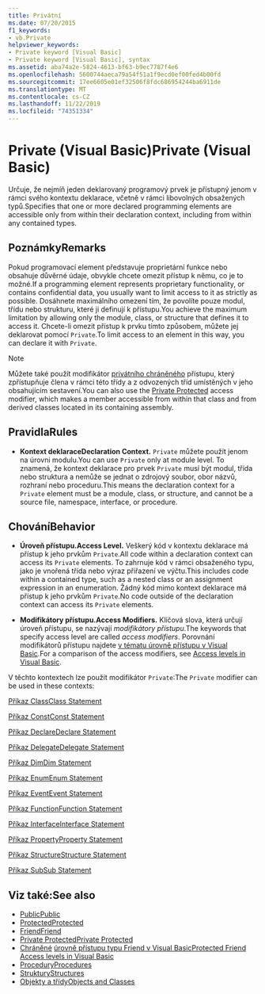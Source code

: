 ```yaml
---
title: Privátní
ms.date: 07/20/2015
f1_keywords:
- vb.Private
helpviewer_keywords:
- Private keyword [Visual Basic]
- Private keyword [Visual Basic], syntax
ms.assetid: aba74a2e-5824-4613-bf63-b9ec7787f4e6
ms.openlocfilehash: 5600744aeca79a54f51a1f9ecd0ef00fed4b00fd
ms.sourcegitcommit: 17ee6605e01ef32506f8fdc686954244ba6911de
ms.translationtype: MT
ms.contentlocale: cs-CZ
ms.lasthandoff: 11/22/2019
ms.locfileid: "74351334"
---
```

# <a name="private-visual-basic"></a><span data-ttu-id="cd7a0-102">Private (Visual Basic)</span><span class="sxs-lookup"><span data-stu-id="cd7a0-102">Private (Visual Basic)</span></span>
<span data-ttu-id="cd7a0-103">Určuje, že nejmíň jeden deklarovaný programový prvek je přístupný jenom v rámci svého kontextu deklarace, včetně v rámci libovolných obsažených typů.</span><span class="sxs-lookup"><span data-stu-id="cd7a0-103">Specifies that one or more declared programming elements are accessible only from within their declaration context, including from within any contained types.</span></span>  
  
## <a name="remarks"></a><span data-ttu-id="cd7a0-104">Poznámky</span><span class="sxs-lookup"><span data-stu-id="cd7a0-104">Remarks</span></span>  
 <span data-ttu-id="cd7a0-105">Pokud programovací element představuje proprietární funkce nebo obsahuje důvěrné údaje, obvykle chcete omezit přístup k němu, co je to možné.</span><span class="sxs-lookup"><span data-stu-id="cd7a0-105">If a programming element represents proprietary functionality, or contains confidential data, you usually want to limit access to it as strictly as possible.</span></span> <span data-ttu-id="cd7a0-106">Dosáhnete maximálního omezení tím, že povolíte pouze modul, třídu nebo strukturu, které ji definují k přístupu.</span><span class="sxs-lookup"><span data-stu-id="cd7a0-106">You achieve the maximum limitation by allowing only the module, class, or structure that defines it to access it.</span></span> <span data-ttu-id="cd7a0-107">Chcete-li omezit přístup k prvku tímto způsobem, můžete jej deklarovat pomocí `Private`.</span><span class="sxs-lookup"><span data-stu-id="cd7a0-107">To limit access to an element in this way, you can declare it with `Private`.</span></span>  

> [!NOTE]
> <span data-ttu-id="cd7a0-108">Můžete také použít modifikátor [privátního chráněného](private-protected.md) přístupu, který zpřístupňuje člena v rámci této třídy a z odvozených tříd umístěných v jeho obsahujícím sestavení.</span><span class="sxs-lookup"><span data-stu-id="cd7a0-108">You can also use the [Private Protected](private-protected.md) access modifier, which makes a member accessible from within that class and from derived classes located in its containing assembly.</span></span>

## <a name="rules"></a><span data-ttu-id="cd7a0-109">Pravidla</span><span class="sxs-lookup"><span data-stu-id="cd7a0-109">Rules</span></span>  

- <span data-ttu-id="cd7a0-110">**Kontext deklarace**</span><span class="sxs-lookup"><span data-stu-id="cd7a0-110">**Declaration Context.**</span></span> <span data-ttu-id="cd7a0-111">`Private` můžete použít jenom na úrovni modulu.</span><span class="sxs-lookup"><span data-stu-id="cd7a0-111">You can use `Private` only at module level.</span></span> <span data-ttu-id="cd7a0-112">To znamená, že kontext deklarace pro prvek `Private` musí být modul, třída nebo struktura a nemůže se jednat o zdrojový soubor, obor názvů, rozhraní nebo proceduru.</span><span class="sxs-lookup"><span data-stu-id="cd7a0-112">This means the declaration context for a `Private` element must be a module, class, or structure, and cannot be a source file, namespace, interface, or procedure.</span></span>  
  
## <a name="behavior"></a><span data-ttu-id="cd7a0-113">Chování</span><span class="sxs-lookup"><span data-stu-id="cd7a0-113">Behavior</span></span>  
  
- <span data-ttu-id="cd7a0-114">**Úroveň přístupu.**</span><span class="sxs-lookup"><span data-stu-id="cd7a0-114">**Access Level.**</span></span> <span data-ttu-id="cd7a0-115">Veškerý kód v kontextu deklarace má přístup k jeho prvkům `Private`.</span><span class="sxs-lookup"><span data-stu-id="cd7a0-115">All code within a declaration context can access its `Private` elements.</span></span> <span data-ttu-id="cd7a0-116">To zahrnuje kód v rámci obsaženého typu, jako je vnořená třída nebo výraz přiřazení ve výčtu.</span><span class="sxs-lookup"><span data-stu-id="cd7a0-116">This includes code within a contained type, such as a nested class or an assignment expression in an enumeration.</span></span> <span data-ttu-id="cd7a0-117">Žádný kód mimo kontext deklarace má přístup k jeho prvkům `Private`.</span><span class="sxs-lookup"><span data-stu-id="cd7a0-117">No code outside of the declaration context can access its `Private` elements.</span></span>  
  
- <span data-ttu-id="cd7a0-118">**Modifikátory přístupu.**</span><span class="sxs-lookup"><span data-stu-id="cd7a0-118">**Access Modifiers.**</span></span> <span data-ttu-id="cd7a0-119">Klíčová slova, která určují úroveň přístupu, se nazývají *modifikátory přístupu*.</span><span class="sxs-lookup"><span data-stu-id="cd7a0-119">The keywords that specify access level are called *access modifiers*.</span></span> <span data-ttu-id="cd7a0-120">Porovnání modifikátorů přístupu najdete [v tématu úrovně přístupu v Visual Basic](../../../visual-basic/programming-guide/language-features/declared-elements/access-levels.md).</span><span class="sxs-lookup"><span data-stu-id="cd7a0-120">For a comparison of the access modifiers, see [Access levels in Visual Basic](../../../visual-basic/programming-guide/language-features/declared-elements/access-levels.md).</span></span>  
  
 <span data-ttu-id="cd7a0-121">V těchto kontextech lze použít modifikátor `Private`:</span><span class="sxs-lookup"><span data-stu-id="cd7a0-121">The `Private` modifier can be used in these contexts:</span></span>  
  
 [<span data-ttu-id="cd7a0-122">Příkaz Class</span><span class="sxs-lookup"><span data-stu-id="cd7a0-122">Class Statement</span></span>](../../../visual-basic/language-reference/statements/class-statement.md)  
  
 [<span data-ttu-id="cd7a0-123">Příkaz Const</span><span class="sxs-lookup"><span data-stu-id="cd7a0-123">Const Statement</span></span>](../../../visual-basic/language-reference/statements/const-statement.md)  
  
 [<span data-ttu-id="cd7a0-124">Příkaz Declare</span><span class="sxs-lookup"><span data-stu-id="cd7a0-124">Declare Statement</span></span>](../../../visual-basic/language-reference/statements/declare-statement.md)  
  
 [<span data-ttu-id="cd7a0-125">Příkaz Delegate</span><span class="sxs-lookup"><span data-stu-id="cd7a0-125">Delegate Statement</span></span>](../../../visual-basic/language-reference/statements/delegate-statement.md)  
  
 [<span data-ttu-id="cd7a0-126">Příkaz Dim</span><span class="sxs-lookup"><span data-stu-id="cd7a0-126">Dim Statement</span></span>](../../../visual-basic/language-reference/statements/dim-statement.md)  
  
 [<span data-ttu-id="cd7a0-127">Příkaz Enum</span><span class="sxs-lookup"><span data-stu-id="cd7a0-127">Enum Statement</span></span>](../../../visual-basic/language-reference/statements/enum-statement.md)  
  
 [<span data-ttu-id="cd7a0-128">Příkaz Event</span><span class="sxs-lookup"><span data-stu-id="cd7a0-128">Event Statement</span></span>](../../../visual-basic/language-reference/statements/event-statement.md)  
  
 [<span data-ttu-id="cd7a0-129">Příkaz Function</span><span class="sxs-lookup"><span data-stu-id="cd7a0-129">Function Statement</span></span>](../../../visual-basic/language-reference/statements/function-statement.md)  
  
 [<span data-ttu-id="cd7a0-130">Příkaz Interface</span><span class="sxs-lookup"><span data-stu-id="cd7a0-130">Interface Statement</span></span>](../../../visual-basic/language-reference/statements/interface-statement.md)  
  
 [<span data-ttu-id="cd7a0-131">Příkaz Property</span><span class="sxs-lookup"><span data-stu-id="cd7a0-131">Property Statement</span></span>](../../../visual-basic/language-reference/statements/property-statement.md)  
  
 [<span data-ttu-id="cd7a0-132">Příkaz Structure</span><span class="sxs-lookup"><span data-stu-id="cd7a0-132">Structure Statement</span></span>](../../../visual-basic/language-reference/statements/structure-statement.md)  
  
 [<span data-ttu-id="cd7a0-133">Příkaz Sub</span><span class="sxs-lookup"><span data-stu-id="cd7a0-133">Sub Statement</span></span>](../../../visual-basic/language-reference/statements/sub-statement.md)  
  
## <a name="see-also"></a><span data-ttu-id="cd7a0-134">Viz také:</span><span class="sxs-lookup"><span data-stu-id="cd7a0-134">See also</span></span>

- [<span data-ttu-id="cd7a0-135">Public</span><span class="sxs-lookup"><span data-stu-id="cd7a0-135">Public</span></span>](../../../visual-basic/language-reference/modifiers/public.md)
- [<span data-ttu-id="cd7a0-136">Protected</span><span class="sxs-lookup"><span data-stu-id="cd7a0-136">Protected</span></span>](../../../visual-basic/language-reference/modifiers/protected.md)
- [<span data-ttu-id="cd7a0-137">Friend</span><span class="sxs-lookup"><span data-stu-id="cd7a0-137">Friend</span></span>](../../../visual-basic/language-reference/modifiers/friend.md)
- [<span data-ttu-id="cd7a0-138">Private Protected</span><span class="sxs-lookup"><span data-stu-id="cd7a0-138">Private Protected</span></span>](./private-protected.md)
- <span data-ttu-id="cd7a0-139">[Chráněné](./protected-friend.md)    [úrovně přístupu typu Friend v Visual Basic](../../../visual-basic/programming-guide/language-features/declared-elements/access-levels.md)</span><span class="sxs-lookup"><span data-stu-id="cd7a0-139">[Protected Friend](./protected-friend.md)    [Access levels in Visual Basic](../../../visual-basic/programming-guide/language-features/declared-elements/access-levels.md)</span></span>
- [<span data-ttu-id="cd7a0-140">Procedury</span><span class="sxs-lookup"><span data-stu-id="cd7a0-140">Procedures</span></span>](../../../visual-basic/programming-guide/language-features/procedures/index.md)
- [<span data-ttu-id="cd7a0-141">Struktury</span><span class="sxs-lookup"><span data-stu-id="cd7a0-141">Structures</span></span>](../../../visual-basic/programming-guide/language-features/data-types/structures.md)
- [<span data-ttu-id="cd7a0-142">Objekty a třídy</span><span class="sxs-lookup"><span data-stu-id="cd7a0-142">Objects and Classes</span></span>](../../../visual-basic/programming-guide/language-features/objects-and-classes/index.md)
